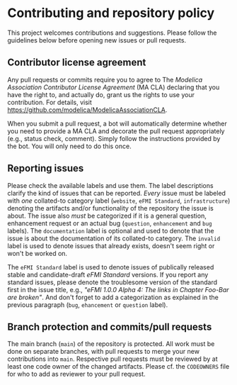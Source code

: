 # Contributing and repository policy

This project welcomes contributions and suggestions. Please follow the guidelines below before opening new issues or pull requests.

## Contributor license agreement

Any pull requests or commits require you to agree to The _Modelica Association Contributor License Agreement_ (MA CLA) declaring that you have the right to, and actually do, grant us the rights to use your contribution. For details, visit https://github.com/modelica/ModelicaAssociationCLA.

When you submit a pull request, a bot will automatically determine whether you need to provide a MA CLA and decorate the pull request appropriately (e.g., status check, comment). Simply follow the instructions provided by the bot. You will only need to do this once.

## Reporting issues

Please check the available labels and use them. The label descriptions clarify the kind of issues that can be reported. _Every_ issue must be labeled with _one_ collated-to category label (`website`, `eFMI Standard`, `infrastructure`) denoting the artifacts and/or functionality of the repository the issue is about. The issue also _must_ be categorized if it is a general question, enhancement request or an actual bug (`question`, `enhancement` and `bug` labels). The `documentation` label is optional and used to denote that the issue is about the documentation of its collated-to category. The `invalid` label is used to denote issues that already exists, doesn't seem right or won't be worked on.

The `eFMI Standard` label is used to denote issues of publically released stable and candidate-draft _eFMI Standard_ versions. If you report any standard issues, please denote the troublesome version of the standard first in the issue title, e.g., _"eFMI 1.0.0 Alpha 4: The links in Chapter Foo-Bar are broken"_. And don't forget to add a categorization as explained in the previous paragraph (`bug`, `ehancement` or `question` label).

## Branch protection and commits/pull requests

The main branch (`main`) of the repository is protected. All work must be done on separate branches, with pull requests to merge your new contributions into `main`. Respective pull requests must be reviewed by at least one code owner of the changed artifacts. Please cf. the `CODEOWNERS` file for who to add as reviewer to your pull request.
